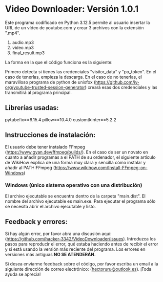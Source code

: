 # Video Downloader: Versión 1.0.1

Este programa codificado en Python 3.12.5 permite al usuario insertar la URL de un vídeo de youtube.com y crear 3 archivos con la extensión ".mp4".

1. audio.mp3
2. video.mp3
3. final_result.mp3

La forma en la que el código funciona es la siguiente:

Primero detecta si tienes las credenciales "visitor_data" y "po_token". En el caso de tenerlas, empieza la descarga. En el caso de no tenerlas, el maravilloso programa de python
de unixfox (https://github.com/iv-org/youtube-trusted-session-generator) creará esas dos credenciales y las transmitirá al programa principal.

## Librerías usadas:

pytubefix==6.15.4
pillow==10.4.0
customtkinter==5.2.2

## Instrucciones de instalación:

El usuario debe tener instalado FFmpeg (https://www.gyan.dev/ffmpeg/builds/). En el caso de ser un novato en cuanto a añadir programas a el PATH de su ordenador, el siguiente 
artículo de WikiHow explica de una forma muy clara y sencilla cómo instalar y añadir al PATH FFmpeg (https://www.wikihow.com/Install-FFmpeg-on-Windows)

### Windows (único sistema operativo con una distribución)

El archivo ejecutable se encuentra dentro de la carpeta "main.dist". El nombre del archivo ejecutable es main.exe. Para ejecutar el programa sólo se necesita abrir el archivo ejecutable y listo.

## Feedback y errores:

Si hay algún error, por favor abra una discusión aquí: (https://github.com/hacker-3342/VideoDownloader/issues). Introduzca los pasos para reproducir el error, qué estaba haciendo antes de recibir el error y si está usando la versión más reciente del programa. Los errores en versiones más antiguas **NO SE ATENDERÁN.**

Si desea enviarme feedback sobre el código, por favor escriba un email a la siguiente dirección de correo electrónico: (hectoruru@outlook.es). ¡Toda ayuda se aprecia!